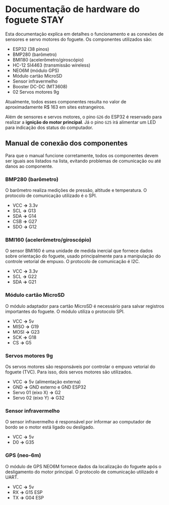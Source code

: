 # Documentação de hardware do foguete STAY

Esta documentação explica em detalhes o funcionamento e as conexões de sensores e servo motores do foguete. Os componentes utilizados são:

- ESP32 (38 pinos)
- BMP280 (barômetro)
- BMI180 (acelerômetro/giroscópio)
- HC-12 SI4463 (transmissão wireless)
- NEO6M (módulo GPS)
- Módulo cartão MicroSD
- Sensor infravermelho
- Booster DC-DC (MT3608)
- 02 Servos motores 9g

Atualmente, todos esses componentes resulta no valor de aproximadamente R$ 163 em sites estrangeiros.

Além de sensores e servos motores, o pino `G26` do ESP32 é reservado para realizar a **ignição do motor principal**. Já o pino `G25` irá alimentar um LED para indicação dos status do computador.

## Manual de conexão dos componentes

Para que o manual funcione corretamente, todos os componentes devem ser iguais aos listados na lista, evitando problemas de comunicação ou até danos ao componente.

### BMP280 (barômetro)

O barômetro realiza medições de pressão, altitude e temperatura. O protocolo de comunicação utilizado é o SPI.

- VCC **->** 3.3v
- SCL **->** G13
- SDA **->** G14
- CSB **->** G27
- SDO **->** G12

### BMI160 (acelerômetro/giroscópio)

O sensor BMI160 é uma unidade de medida inercial que fornece dados sobre orientação do foguete, usado principalmente para a manipulação do controle vetorial de empuxo. O protocolo de comunicação é I2C.

- VCC **->** 3.3v
- SCL **->** G22
- SDA **->** G21

### Módulo cartão MicroSD

O módulo adaptador para cartão MicroSD é necessário para salvar registros importantes do foguete. O módulo utiliza o protocolo SPI.

- VCC **->** 5v
- MISO **->** G19
- MOSI **->** G23
- SCK **->** G18
- CS **->** G5

### Servos motores 9g

Os servos motores são responsáveis por controlar o empuxo vetorial do foguete (TVC). Para isso, dois servos motores são utilizados.

- VCC **->** 5v (alimentação externa)
- GND **->** GND externo e GND ESP32
- Servo 01 (eixo X) **->** G2
- Servo 02 (eixo Y) **->** G32

### Sensor infravermelho

O sensor infravermelho é responsável por informar ao computador de bordo se o motor está ligado ou desligado.

- VCC **->** 5v
- D0 **->** G35

### GPS (neo-6m)

O módulo de GPS NEO6M fornece dados da localização do foguete após o desligamento do motor principal. O protocolo de comunicação utilizado é UART.

- VCC **->** 5v
- RX  **->** G15 ESP
- TX  **->** G04 ESP